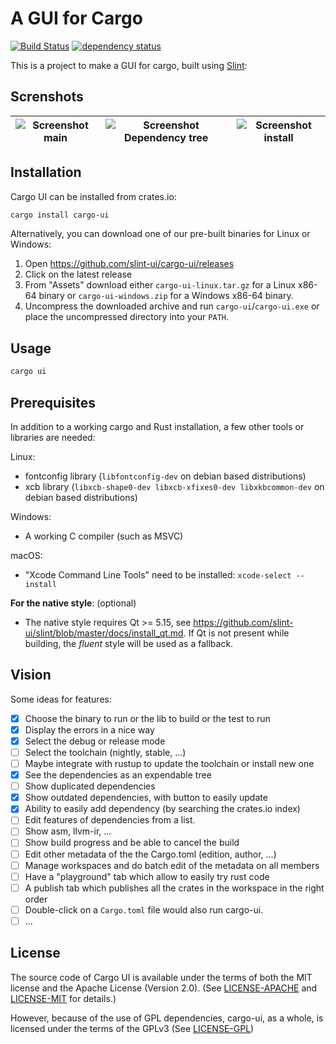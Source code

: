 # A GUI for Cargo

[![Build Status](https://github.com/slint-ui/cargo-ui/workflows/Rust/badge.svg)](https://github.com/slint-ui/cargo-ui/actions)
[![dependency status](https://deps.rs/repo/github/slint-ui/cargo-ui/status.svg)](https://deps.rs/repo/github/slint-ui/cargo-ui)

This is a project to make a GUI for cargo, built using [Slint](https://github.com/slint-ui/slint):

## Screnshots

| ![Screenshot main](screenshots/main.png) | ![Screenshot Dependency tree](screenshots/deptree.png) | ![Screenshot install](screenshots/cargo_install.png) |
| ---- | ---- | ---- | 


## Installation

Cargo UI can be installed from crates.io:

```sh
cargo install cargo-ui
```

Alternatively, you can download one of our pre-built binaries for Linux or Windows:

1. Open <https://github.com/slint-ui/cargo-ui/releases>
2. Click on the latest release
3. From "Assets" download either `cargo-ui-linux.tar.gz` for a Linux x86-64 binary
   or `cargo-ui-windows.zip` for a Windows x86-64 binary.
4. Uncompress the downloaded archive and run `cargo-ui`/`cargo-ui.exe` or place the
   uncompressed directory into your `PATH`.

## Usage

```sh
cargo ui
```

## Prerequisites

In addition to a working cargo and Rust installation, a few other tools or libraries are needed:

Linux:

 * fontconfig library (`libfontconfig-dev` on debian based distributions)
 * xcb library (`libxcb-shape0-dev libxcb-xfixes0-dev libxkbcommon-dev` on debian based distributions)

Windows:

 * A working C compiler (such as MSVC)

macOS:
 *  "Xcode Command Line Tools" need to be installed: `xcode-select --install`


**For the native style**:  (optional)
 * The native style requires Qt >= 5.15, see <https://github.com/slint-ui/slint/blob/master/docs/install_qt.md>.
   If Qt is not present while building, the *fluent* style will be used as a fallback.

## Vision

Some ideas for features:

 - [x] Choose the binary to run or the lib to build or the test to run
 - [x] Display the errors in a nice way
 - [x] Select the debug or release mode
 - [ ] Select the toolchain (nightly, stable, ...)
 - [ ] Maybe integrate with rustup to update the toolchain or install new one
 - [x] See the dependencies as an expendable tree
 - [ ] Show duplicated dependencies
 - [x] Show outdated dependencies, with button to easily update
 - [x] Ability to easily add dependency (by searching the crates.io index)
 - [ ] Edit features of dependencies from a list.
 - [ ] Show asm, llvm-ir, ...
 - [ ] Show build progress and be able to cancel the build
 - [ ] Edit other metadata of the the Cargo.toml (edition, author, ...)
 - [ ] Manage workspaces and do batch edit of the metadata on all members
 - [ ] Have a "playground" tab which allow to easily try rust code
 - [ ] A publish tab which publishes all the crates in the workspace in the right order
 - [ ] Double-click on a `Cargo.toml` file would also run cargo-ui.
 - [ ] ...

## License

The source code of Cargo UI is available under the terms of both the MIT license
and the Apache License (Version 2.0).
(See [LICENSE-APACHE](LICENSE-APACHE) and [LICENSE-MIT](LICENSE-MIT) for details.)

However, because of the use of GPL dependencies, cargo-ui, as a whole, is licensed
under the terms of the GPLv3 (See [LICENSE-GPL](LICENSE-GPL))

